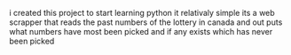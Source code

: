 i created this project to start learning python it relativaly simple its a web scrapper
that reads the past numbers of the lottery in canada and out puts what numbers have most been 
picked and if any exists which has never been picked
